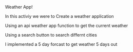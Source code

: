 Weather App!

In this activiy we were to Create a weather application

Using an api weather app function to get the current weather

Using a search button to search differnt cities

I implemented a 5 day forcast to get weather 5 days out